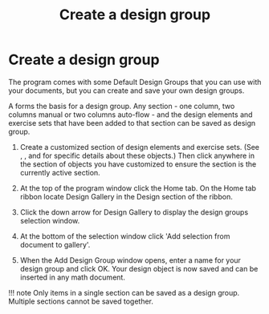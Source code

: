 ﻿---
title: Create a design group
category: tutorials
---

# Create a design group

The program comes with some Default Design Groups that you can use with your documents, but you can create and save your own design groups.

A forms the basis for a design group. Any section - one column, two columns manual or two columns auto-flow - and the design elements and exercise sets that have been added to that section can be saved as design group.

1. Create a customized section of design elements and exercise sets. (See , , and for specific details about these objects.) Then click anywhere in the section of objects you have customized to ensure the section is the currently active section.

2. At the top of the program window click the Home tab. On the Home tab ribbon locate Design Gallery in the Design section of the ribbon.

3. Click the down arrow for Design Gallery to display the design groups selection window.

4. At the bottom of the selection window click 'Add selection from document to gallery'.

5. When the Add Design Group window opens, enter a name for your design group and click OK. Your design object is now saved and can be inserted in any math document.

!!! note
    Only items in a single section can be saved as a design group. Multiple sections cannot be saved together.
